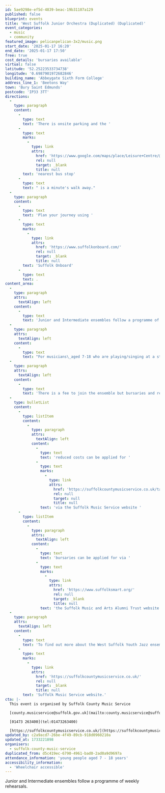 ```yaml
---
id: 5ae9298e-ef5d-4839-beac-19b31107a129
published: false
blueprint: events
title: 'West Suffolk Junior Orchestra (Duplicated) (Duplicated)'
event_categories:
  - music
  - community
featured_image: pelicanpelican-3x2/music.png
start_date: '2025-01-17 16:20'
end_date: '2025-01-17 17:50'
free: true
cost_details: 'bursaries available'
virtual: false
latitude: '52.25223533734738'
longitude: '0.6987901972682846'
building_name: 'Abbeygate Sixth Form College'
address_line_1: 'Beetons Way'
town: 'Bury Saint Edmunds'
postcode: 'IP33 3TT'
directions:
  -
    type: paragraph
    content:
      -
        type: text
        text: 'There is onsite parking and the '
      -
        type: text
        marks:
          -
            type: link
            attrs:
              href: 'https://www.google.com/maps/place/Leisure+Centre/@52.2520843,0.6962153,17z/data=!4m14!1m7!3m6!1s0x47d84c3f2cda8237:0x556f174a1966ab5c!2sAbbeygate+Sixth+Form+College!8m2!3d52.2520843!4d0.6987902!16s%2Fg%2F11hyxn98ft!3m5!1s0x47d84c3e03227d5b:0x86fe1b1287011b5e!8m2!3d52.252716!4d0.698149!16s%2Fg%2F1q67b42j_?entry=ttu&g_ep=EgoyMDI0MTEyNC4xIKXMDSoASAFQAw%3D%3D'
              rel: null
              target: _blank
              title: null
        text: 'nearest bus stop'
      -
        type: text
        text: " is a minute's walk away."
  -
    type: paragraph
    content:
      -
        type: text
        text: 'Plan your journey using '
      -
        type: text
        marks:
          -
            type: link
            attrs:
              href: 'https://www.suffolkonboard.com/'
              rel: null
              target: _blank
              title: null
        text: 'Suffolk Onboard'
      -
        type: text
        text: .
content_area:
  -
    type: paragraph
    attrs:
      textAlign: left
    content:
      -
        type: text
        text: 'Junior and Intermediate ensembles follow a programme of weekly rehearsals during school term times, leading to shared performances and concerts throughout the year.'
  -
    type: paragraph
    attrs:
      textAlign: left
    content:
      -
        type: text
        text: "For musicians\_aged 7-18 who are playing/singing at a standard\_equivalent to grade 3+."
  -
    type: paragraph
    attrs:
      textAlign: left
    content:
      -
        type: text
        text: 'There is a fee to join the ensemble but bursaries and reduced costs are available, including for people who are in receipt of free school meals and looked after children -'
  -
    type: bulletList
    content:
      -
        type: listItem
        content:
          -
            type: paragraph
            attrs:
              textAlign: left
            content:
              -
                type: text
                text: 'reduced costs can be applied for '
              -
                type: text
                marks:
                  -
                    type: link
                    attrs:
                      href: 'https://suffolkcountymusicservice.co.uk/take-part/remissions-information/'
                      rel: null
                      target: null
                      title: null
                text: 'via the Suffolk Music Service website '
      -
        type: listItem
        content:
          -
            type: paragraph
            attrs:
              textAlign: left
            content:
              -
                type: text
                text: 'bursaries can be applied for via '
              -
                type: text
                marks:
                  -
                    type: link
                    attrs:
                      href: 'https://www.suffolksmart.org/'
                      rel: null
                      target: _blank
                      title: null
                text: 'the Suffolk Music and Arts Alumni Trust website'
  -
    type: paragraph
    attrs:
      textAlign: left
    content:
      -
        type: text
        text: 'To find out more about the West Suffolk Youth Jazz ensemble or find an ensemble near you, please visit the '
      -
        type: text
        marks:
          -
            type: link
            attrs:
              href: 'https://suffolkcountymusicservice.co.uk/'
              rel: null
              target: _blank
              title: null
        text: 'Suffolk Music Service website.'
cta: |-
  This event is organised by Suffolk County Music Service

  [county.musicservice@suffolk.gov.uk](mailto:county.musicservice@suffolk.gov.uk)

  [01473 263400](tel:01473263400)

  [https://suffolkcountymusicservice.co.uk/](https://suffolkcountymusicservice.co.uk/)
updated_by: c2a9acd7-26be-4f49-89cb-918d0960210a
updated_at: 1733221898
organisers:
  - suffolk-county-music-service
duplicated_from: d5c419ec-6790-4961-bad0-2ad0a9d9697a
attendance_information: 'young people aged 7 - 18 years'
accessibility_information:
  - 'Wheelchair accessible'
---
```

Junior and Intermediate ensembles follow a programme of weekly rehearsals.